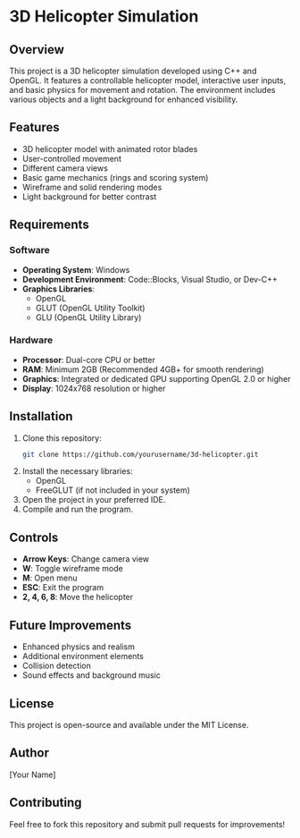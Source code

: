 # 3D Helicopter Simulation

## Overview
This project is a 3D helicopter simulation developed using C++ and OpenGL. It features a controllable helicopter model, interactive user inputs, and basic physics for movement and rotation. The environment includes various objects and a light background for enhanced visibility.

## Features
- 3D helicopter model with animated rotor blades
- User-controlled movement
- Different camera views
- Basic game mechanics (rings and scoring system)
- Wireframe and solid rendering modes
- Light background for better contrast

## Requirements
### Software
- **Operating System**: Windows
- **Development Environment**: Code::Blocks, Visual Studio, or Dev-C++
- **Graphics Libraries**:
  - OpenGL
  - GLUT (OpenGL Utility Toolkit)
  - GLU (OpenGL Utility Library)

### Hardware
- **Processor**: Dual-core CPU or better
- **RAM**: Minimum 2GB (Recommended 4GB+ for smooth rendering)
- **Graphics**: Integrated or dedicated GPU supporting OpenGL 2.0 or higher
- **Display**: 1024x768 resolution or higher

## Installation
1. Clone this repository:
   ```sh
   git clone https://github.com/yourusername/3d-helicopter.git
   ```
2. Install the necessary libraries:
   - OpenGL
   - FreeGLUT (if not included in your system)
3. Open the project in your preferred IDE.
4. Compile and run the program.

## Controls
- **Arrow Keys**: Change camera view
- **W**: Toggle wireframe mode
- **M**: Open menu
- **ESC**: Exit the program
- **2, 4, 6, 8**: Move the helicopter

## Future Improvements
- Enhanced physics and realism
- Additional environment elements
- Collision detection
- Sound effects and background music

## License
This project is open-source and available under the MIT License.

## Author
[Your Name]

## Contributing
Feel free to fork this repository and submit pull requests for improvements!


